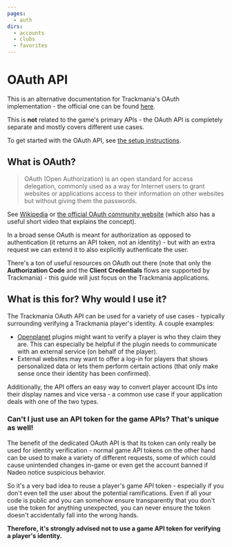 ```yaml
---
pages:
  - auth
dirs:
  - accounts
  - clubs
  - favorites
---
```


# OAuth API

This is an alternative documentation for Trackmania's OAuth implementation - the official one can be found [here](https://doc.trackmania.com/web-services/auth/).

This is **not** related to the game's primary APIs - the OAuth API is completely separate and mostly covers different use cases.

To get started with the OAuth API, see [the setup instructions](/oauth/auth).

## What is OAuth?

> OAuth (Open Authorization) is an open standard for access delegation, commonly used as a way for Internet users to grant websites or applications access to their information on other websites but without giving them the passwords.

See [Wikipedia](https://en.wikipedia.org/wiki/OAuth) or [the official OAuth community website](https://oauth.net/) (which also has a useful short video that explains the concept).

In a broad sense OAuth is meant for authorization as opposed to authentication (it returns an API token, not an identity) - but with an extra request we can extend it to also explicitly authenticate the user.

There's a ton of useful resources on OAuth out there (note that only the **Authorization Code** and the **Client Credentials** flows are supported by Trackmania) - this guide will just focus on the Trackmania applications.

## What is this for? Why would I use it?

The Trackmania OAuth API can be used for a variety of use cases - typically surrounding verifying a Trackmania player's identity. A couple examples:

- [Openplanet](https://openplanet.nl/) plugins might want to verify a player is who they claim they are. This can especially be helpful if the plugin needs to communicate with an external service (on behalf of the player).
- External websites may want to offer a log-in for players that shows personalized data or lets them perform certain actions (that only make sense once their identity has been confirmed).

Additionally, the API offers an easy way to convert player account IDs into their display names and vice versa - a common use case if your application deals with one of the two types.

### Can't I just use an API token for the game APIs? That's unique as well!

The benefit of the dedicated OAuth API is that its token can only really be used for identity verification - normal game API tokens on the other hand can be used to make a variety of different requests, some of which could cause unintended changes in-game or even get the account banned if Nadeo notice suspicious behavior.

So it's a very bad idea to reuse a player's game API token - especially if you don't even tell the user about the potential ramifications. Even if all your code is public and you can somehow ensure transparently that you don't use the token for anything unexpected, you can never ensure the token doesn't accidentally fall into the wrong hands.

**Therefore, it's strongly advised not to use a game API token for verifying a player's identity.**
